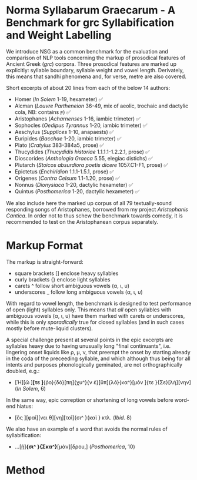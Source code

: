 # Norma Syllabarum Graecarum - A Benchmark for grc Syllabification and Weight Labelling

We introduce NSG as a common benchmark for the evaluation and comparison of NLP tools concerning the markup of prosodical features of Ancient Greek (*grc*) corpora. Three prosodical features are marked up explicitly: syllable boundary, syllable weight and vowel length. Derivately, this means that sandhi phenomena and, for verse, metre are also covered.

Short excerpts of about 20 lines from each of the below 14 authors:

- Homer (*In Solem* 1-19, hexameter) ✅
- Alcman (*Louvre Partheneion* 36-49, mix of aeolic, trochaic and dactylic cola, NB: contains ϝ) ✅
- Aristophanes (*Acharnenses* 1-16, iambic trimeter) ✅
- Sophocles (*Oedipus Tyrannus* 1-20, iambic trimeter) ✅
- Aeschylus (*Supplices* 1-10, anapaests) ✅
- Euripides (*Bacchae* 1-20, iambic trimeter) ✅
- Plato (*Cratylus* 383-384a5, prose) ✅
- Thucydides (*Thucydidis historiae* 1.1.1.1-1.2.2.1, prose) ✅
- Dioscorides (*Anthologia Graeca* 5.55, elegiac distichs) ✅
- Plutarch (*Stoicos absurdiora poetis dicere* 1057.C1-F1, prose) ✅
- Epictetus (*Enchiridion* 1.1.1-1.5.1, prose) ✅
- Origenes (*Contra Celsum* 1.1-1.20, prose) ✅
- Nonnus (*Dionysiaca* 1-20, dactylic hexameter) ✅
- Quintus (*Posthomerica* 1-20, dactylic hexameter) ✅

We also include here the marked up corpus of all 79 textually-sound responding songs of Aristophanes, borrowed from my project *Aristophanis Cantica*. In order not to thus schew the benchmark towards comedy, it is recommended to test on the Aristophanean corpus separately.

# Markup Format

The markup is straight-forward: 
- square brackets [] enclose heavy syllables
- curly brackets {} enclose light syllables
- carets ^ follow short ambiguous vowels (α, ι, υ)
- underscores _ follow long ambiguous vowels (α, ι, υ)

With regard to vowel length, the benchmark is designed to test performance of open (light) syllables only. This means that *all* open syllables with ambiguous vowels (α, ι, υ) have them marked with carets or underscores, while this is only *sporadically* true for closed syllables (and in such cases mostly before mute-liquid clusters).

A special challenge present at several points in the epic excerpts are syllables heavy due to having unusually long "final continuants", i.e. lingering onset liquids like ρ, μ, ν, that preempt the onset by starting already in the coda of the preceeding syllable, and which although thus being for all intents and purposes phonologically geminated, are not orthographically doubled, e.g.:
- [Ἠ][ῶ ]**[τε ]**{ῥο}{δό}[πη]{χυ^}{ν ἐ}[ϋπ]{λό}{κα^}[μόν ]{τε }{Σε}[λή][νην] (*In Solem*, 6)

In the same way, epic correption or shortening of long vowels before word-end hiatus:
- [ὃς ][φαί][νει θ][νη][τοῖ]{σι^ }{καὶ } κτλ. (*Ibid*. 8)

We also have an example of a word that avoids the normal rules of syllabification:
- ...[ῇ]**{σι^ }{Σκα^}**[μάν][δρου,] (*Posthomerica*, 10)

# Method